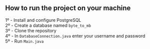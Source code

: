 ## How to run the project on your machine

1º - Install and configure PostgreSQL <br>
2º - Create a database named ```byte_to_mb``` <br>
3º - Clone the repository <br>
4º - In ```DatabaseConnection.java``` enter your username and password <br>
5º - Run ```Main.java```

